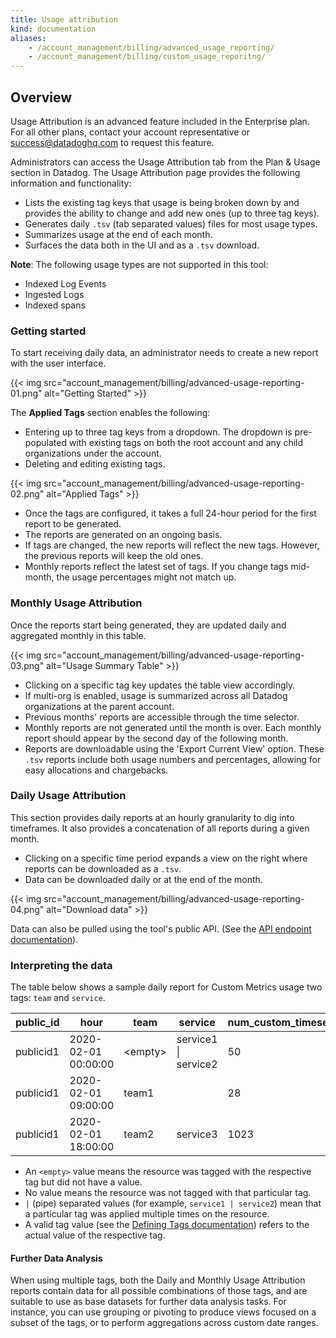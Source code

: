 ```yaml
---
title: Usage attribution
kind: documentation
aliases:
    - /account_management/billing/advanced_usage_reporting/
    - /account_management/billing/custom_usage_reporitng/
---
```


## Overview

<div class="alert alert-warning">
Usage Attribution is an advanced feature included in the Enterprise plan. For all other plans, contact your account representative or <a href="mailto:success@datadoghq.com">success@datadoghq.com</a> to request this feature.
</div>

Administrators can access the Usage Attribution tab from the Plan & Usage section in Datadog. The Usage Attribution page provides the following information and functionality:

- Lists the existing tag keys that usage is being broken down by and provides the ability to change and add new ones (up to three tag keys).
- Generates daily `.tsv` (tab separated values) files for most usage types.
- Summarizes usage at the end of each month.
- Surfaces the data both in the UI and as a `.tsv` download.

**Note**: The following usage types are not supported in this tool:

- Indexed Log Events
- Ingested Logs
- Indexed spans

### Getting started

To start receiving daily data, an administrator needs to create a new report with the user interface.

{{< img src="account_management/billing/advanced-usage-reporting-01.png" alt="Getting Started" >}}

The **Applied Tags** section enables the following:

- Entering up to three tag keys from a dropdown. The dropdown is pre-populated with existing tags on both the root account and any child organizations under the account.
- Deleting and editing existing tags.

{{< img src="account_management/billing/advanced-usage-reporting-02.png" alt="Applied Tags" >}}

- Once the tags are configured, it takes a full 24-hour period for the first report to be generated.
- The reports are generated on an ongoing basis.
- If tags are changed, the new reports will reflect the new tags. However, the previous reports will keep the old ones.
- Monthly reports reflect the latest set of tags. If you change tags mid-month, the usage percentages might not match up.

### Monthly Usage Attribution

Once the reports start being generated, they are updated daily and aggregated monthly in this table.

{{< img src="account_management/billing/advanced-usage-reporting-03.png" alt="Usage Summary Table" >}}

- Clicking on a specific tag key updates the table view accordingly.
- If multi-org is enabled, usage is summarized across all Datadog organizations at the parent account.
- Previous months' reports are accessible through the time selector.
- Monthly reports are not generated until the month is over. Each monthly report should appear by the second day of the following month.
- Reports are downloadable using the 'Export Current View' option. These `.tsv` reports include both usage numbers and percentages, allowing for easy allocations and chargebacks.

### Daily Usage Attribution

This section provides daily reports at an hourly granularity to dig into timeframes. It also provides a concatenation of all reports during a given month.

- Clicking on a specific time period expands a view on the right where reports can be downloaded as a `.tsv`.
- Data can be downloaded daily or at the end of the month.

{{< img src="account_management/billing/advanced-usage-reporting-04.png" alt="Download data" >}}

Data can also be pulled using the tool's public API. (See the [API endpoint documentation][1]).

### Interpreting the data

The table below shows a sample daily report for Custom Metrics usage two tags: `team` and `service`.

| public_id | hour                | team          | service                  | num_custom_timeseries |
| --------- | ------------------- | ------------- | ------------------------ | --------------------- |
| publicid1 | 2020-02-01 00:00:00 | &lt;empty&gt; | service1 &#124; service2 | 50                    |
| publicid1 | 2020-02-01 09:00:00 | team1         |                          | 28                    |
| publicid1 | 2020-02-01 18:00:00 | team2         | service3                 | 1023                  |

- An `<empty>` value means the resource was tagged with the respective tag but did not have a value.
- No value means the resource was not tagged with that particular tag.
- `|` (pipe) separated values (for example, `service1 | service2`) mean that a particular tag was applied multiple times on the resource.
- A valid tag value (see the [Defining Tags documentation][2]) refers to the actual value of the respective tag.

#### Further Data Analysis

When using multiple tags, both the Daily and Monthly Usage Attribution reports contain data for all possible combinations of those tags, and are suitable to use as base datasets for further data analysis tasks. For instance, you can use grouping or pivoting to produce views focused on a subset of the tags, or to perform aggregations across custom date ranges.

[1]: https://docs.datadoghq.com/api/#get-daily-usage-attribution-available-files
[2]: https://docs.datadoghq.com/getting_started/tagging/#defining-tags
